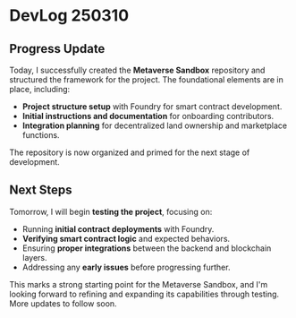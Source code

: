 # DevLog 250310

## Progress Update

Today, I successfully created the **Metaverse Sandbox** repository and structured the framework for the project. The foundational elements are in place, including:

- **Project structure setup** with Foundry for smart contract development.
- **Initial instructions and documentation** for onboarding contributors.
- **Integration planning** for decentralized land ownership and marketplace functions.

The repository is now organized and primed for the next stage of development.

## Next Steps

Tomorrow, I will begin **testing the project**, focusing on:

- Running **initial contract deployments** with Foundry.
- **Verifying smart contract logic** and expected behaviors.
- Ensuring **proper integrations** between the backend and blockchain layers.
- Addressing any **early issues** before progressing further.

This marks a strong starting point for the Metaverse Sandbox, and I'm looking forward to refining and expanding its capabilities through testing. More updates to follow soon.

